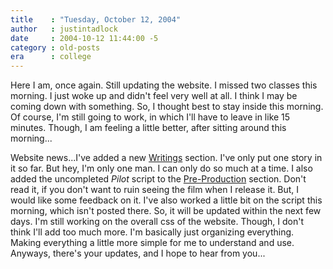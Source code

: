 ```yaml
---
title    : "Tuesday, October 12, 2004"
author   : justintadlock
date     : 2004-10-12 11:44:00 -5
category : old-posts
era      : college
---
```


Here I am, once again.  Still updating the website.  I missed two classes this morning.  I just woke up and didn't feel very well at all.  I think I may be coming down with something.  So, I thought best to stay inside this morning.  Of course, I'm still going to work, in which I'll have to leave in like 15 minutes.  Though, I am feeling a little better, after sitting around this morning...

Website news...I've added a new <a href="/literature" title="Now Called The Literature Section"> Writings</a> section.  I've only put one story in it so far.  But hey, I'm only one man.  I can only do so much at a time.  I also added the uncompleted <i> Pilot</i> script to the <a href="http://www.dark-autumn.com/films/a/APieceOfMyEternalLife" title="Link Goes To A Piece Of My Eternal Life Now"> Pre-Production</a> section.  Don't read it, if you don't want to ruin seeing the film when I release it.  But, I would like some feedback on it.  I've also worked a little bit on the script this morning, which isn't posted there.  So, it will be updated within the next few days.  I'm still working on the overall css of the website.  Though, I don't think I'll add too much more.  I'm basically just organizing everything.  Making everything a little more simple for me to understand and use.  Anyways, there's your updates, and I hope to hear from you...
